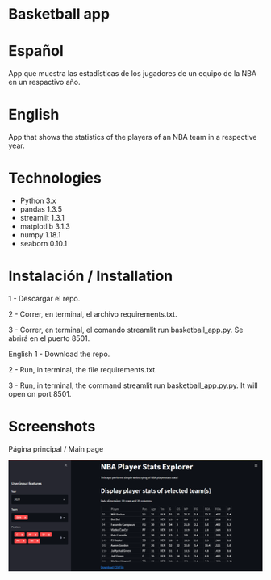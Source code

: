 # Basketball app

# Español
App que muestra las estadísticas de los jugadores de un equipo de la NBA en un respactivo año.

# English
App that shows the statistics of the players of an NBA team in a respective year.
# Technologies
* Python 3.x
* pandas 1.3.5
* streamlit 1.3.1
* matplotlib 3.1.3
* numpy 1.18.1
* seaborn 0.10.1

# Instalación / Installation
1 - Descargar el repo.

2 - Correr, en terminal, el archivo requirements.txt.

3 - Correr, en terminal, el comando streamlit run basketball_app.py. Se abrirá en el puerto 8501.

English
1 - Download the repo.

2 - Run, in terminal, the file requirements.txt.

3 - Run, in terminal, the command streamlit run basketball_app.py.py. It will open on port 8501.

# Screenshots

Página principal / Main page

![Algorithm schema](./images/mainmenu.png)
